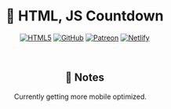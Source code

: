 <h1 align="center">🧮 HTML, JS Countdown</h1>
<p align="center"><a href='https://frontlinegenisis.github.io/HTML-JS-Counter/' target="_blank"><img alt='HTML5' src='https://img.shields.io/badge/Preview-100000?style=for-the-badge&logo=HTML5&logoColor=white&labelColor=FF0000&color=FF0000'/></a> <a href='https://github.com/FrontlineGenisis/HTML-JS-Counter/fork' target="_blank"><img alt='GitHub' src='https://img.shields.io/badge/Fork-100000?style=for-the-badge&logo=GitHub&logoColor=white&labelColor=FF7B00&color=FF7B00'/></a> <a href='https://patreon.com/frontlinegen' target="_blank"><img alt='Patreon' src='https://img.shields.io/badge/Support-100000?style=for-the-badge&logo=Patreon&logoColor=000000&labelColor=F2FF00&color=F2FF00'/></a> <a href='https://app.netlify.com/start/deploy?repository=https://github.com/FrontlineGenisis/HTML-JS-Counter' target="_blank"><img alt='Netlify' src='https://img.shields.io/badge/Depoy_to Netlify-100000?style=for-the-badge&logo=Netlify&logoColor=white&labelColor=00FF7B&color=00FF7B'/></a></p>
<br>
<h2 align="center">📝 Notes</h2>
<p align="center">Currently getting more mobile optimized.  <a href=""><img src="https://rss.com/blog/wp-content/uploads/2019/10/social_style_3_rss-512-1.png" width=14 height=14/></a></p>
